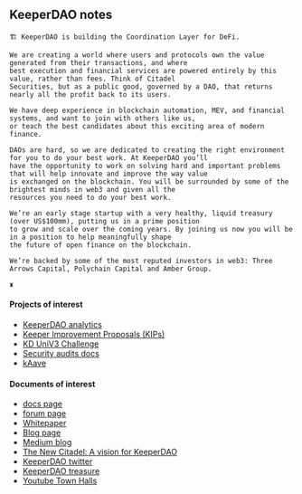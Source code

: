 ## KeeperDAO notes

```
🏗️ KeeperDAO is building the Coordination Layer for DeFi.

We are creating a world where users and protocols own the value generated from their transactions, and where 
best execution and financial services are powered entirely by this value, rather than fees. Think of Citadel 
Securities, but as a public good, governed by a DAO, that returns nearly all the profit back to its users.

We have deep experience in blockchain automation, MEV, and financial systems, and want to join with others like us, 
or teach the best candidates about this exciting area of modern finance. 

DAOs are hard, so we are dedicated to creating the right environment for you to do your best work. At KeeperDAO you’ll 
have the opportunity to work on solving hard and important problems that will help innovate and improve the way value 
is exchanged on the blockchain. You will be surrounded by some of the brightest minds in web3 and given all the 
resources you need to do your best work.

We’re an early stage startup with a very healthy, liquid treasury (over US$100mm), putting us in a prime position 
to grow and scale over the coming years. By joining us now you will be in a position to help meaningfully shape 
the future of open finance on the blockchain.

We’re backed by some of the most reputed investors in web3: Three Arrows Capital, Polychain Capital and Amber Group.

♜
```


#### Projects of interest

* [KeeperDAO analytics](https://github.com/keeperdao/analytics)
* [Keeper Improvement Proposals (KIPs)](https://github.com/keeperdao/kips)
* [KD UniV3 Challenge](https://github.com/keeperdao/solidity-challenge-2)
* [Security audits docs](https://github.com/keeperdao/docs/tree/master/audits)
* [kAave](https://github.com/keeperdao/kaave)


#### Documents of interest


* [docs page](https://docs.keeperdao.com/reference/)
* [forum page](https://forum.keeperdao.com/)
* [Whitepaper](https://github.com/keeperdao/whitepaper)
* [Blog page](https://blog.keeperdao.com/)
* [Medium blog](https://medium.com/keeperdao)
* [The New Citadel: A vision for KeeperDAO](https://keeperdao-labs.notion.site/The-New-Citadel-A-Vision-for-KeeperDAO-125ed6222f4542d99d8e171ddbe2bc38)
* [KeeperDAO twitter](https://twitter.com/Keeper_DAO)
* [KeeperDAO treasure](https://app.zerion.io/0x9a67F1940164d0318612b497E8e6038f902a00a4/overview)
* [Youtube Town Halls](https://www.youtube.com/channel/UCDNHJWdB32MdwcHs0Btiaxg/videos)

